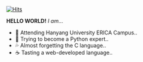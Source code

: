 [![Hits](https://hits.seeyoufarm.com/api/count/incr/badge.svg?url=https%3A%2F%2Fgithub.com%2Fspace2lim&count_bg=%2379C83D&title_bg=%23555555&icon=&icon_color=%23E7E7E7&title=hits&edge_flat=false)](https://hits.seeyoufarm.com)

<strong>HELLO WORLD!</strong>
<i>I am...</i>
<ul>
 <li>📖 Attending Hanyang University ERICA Campus..</li>
 <li>🐍 Trying to become a Python expert..</li>
 <li>💦 Almost forgetting the C language..</li>
 <li>☕️ Tasting a web-developed language..</li>
</ul>
